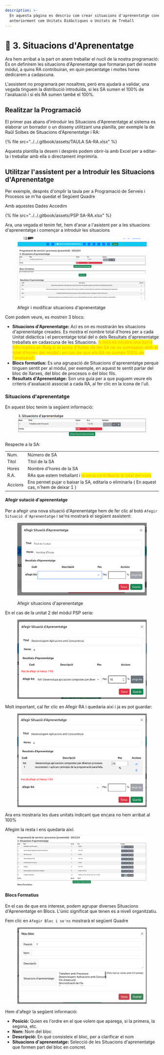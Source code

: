 ```yaml
---
description: >-
  En aquesta pàgina es descriu com crear situacions d'aprenentatge conegudes
  anteriorment com Unitats Didàctiques o Unitats de Treball
---
```


# 🧾 3. Situacions d'Aprenentatge

Ara hem arribat a la part on anem treballar el nucli de la nostra programació: És on definirem les situacions d'Aprenentatge que formaran part del nostre mòdul, a quins RA contribuiran, en quin percentatge i moltes hores dedicarem a cadascuna.&#x20;

L'assistent no programarà per nosaltres, però ens ajudarà a validar, una vegada tinguem la distribució introduïda, si les SA sumen el 100% de l'avaluació i si els RA sumen també el 100%.

## Realitzar la Programació

El primer pas abans d'introduir les Situacions d'Aprenentatge al sistema es elaborar un borrador o un disseny utilitzant una planilla, per exemple la de Raül Solbes de Situacions d'Aprenentatge i RA:

{% file src="../../.gitbook/assets/TAULA SA-RA.xlsx" %}

Aquesta plantilla la desem i després podem obrir-la amb Excel per a editar-la i treballar amb ella o directament imprimirla.

## Utilitzar l'assistent per a Introduir les Situacions d'Aprenentatge

Per exemple, després d'omplir la taula per a Programació de Serveis i Procesos se m'ha quedat el Següent Quadre&#x20;

Amb aquestes Dades Accedim&#x20;

{% file src="../../.gitbook/assets/PSP SA-RA.xlsx" %}

Ara, una vegada el tenim fet, hem d'anar a l'asistent per a les situacions d'aprenentatge i començar a introduir les situacions

<figure><img src="../../.gitbook/assets/image (25).png" alt=""><figcaption><p>Afegir i modificar situacions d'aprenentatge</p></figcaption></figure>

Com podem veure, es mostren 3 blocs:

* **Situacions d'Aprenentatge:** Ací es on es mostrarán les situacions d'aprenentatge creades. Es mostra el nombre total d'hores per a cada Unitat didàctica i el percentatge total del o dels Resultats d'aprenentatge treballats en cadascuna de les Situacions. <mark style="color:orange;">A més es mostra una barra informativa en Roig si el suma d'hores de les SA no es correspon amb el total d'hores del mòdul i en cas de que els RA no sumen 100% de l'avaluació.</mark>&#x20;
* **Blocs formatius:** Es una agrupació de Situacions d'aprenentatge perquè tinguen sentit per al mòdul, per exemple, en aquest te sentit parlar del bloc de Xarxes, del bloc de procesos o del bloc fils.
* **Resultats d'Aprenentatge:** Son una guía per a que puguem veure els criteris d'avaluació associat a cada RA, al fer clic en la icona de l'ull.

### Situacions d'aprenentatge&#x20;

En aquest bloc tenim la següent informació:&#x20;

<figure><img src="../../.gitbook/assets/image (27).png" alt=""><figcaption></figcaption></figure>

Respecte a la SA:

|         |                                                                                                     |
| ------- | --------------------------------------------------------------------------------------------------- |
| Num.    | Número de SA                                                                                        |
| Títol   | Títol de la SA                                                                                      |
| Hores   | Nombre d'hores de la SA                                                                             |
| R.A.    | RAs que estem treballant i <mark style="color:orange;">la seua contribució al total del curs</mark> |
| Accions | Ens permet pujar o baixar la SA, editarla o eliminarla ( En aquest cas, n'hem de deixar 1 )         |

#### Afegir sutació d'aprenentatge

Per a afegir una nova situació d'Aprenentatge hem de fer clic al botó `Afegir Situació d'Aprenentatge`  i se'ns mostrarà el següent assistent:

<figure><img src="../../.gitbook/assets/image (28).png" alt=""><figcaption><p>Afegir situacions d'aprenentatge</p></figcaption></figure>

En el cas de la unitat 2 del mòdul PSP seria:&#x20;

<figure><img src="../../.gitbook/assets/image (29).png" alt=""><figcaption></figcaption></figure>

Molt important, cal fer clic en Afegir RA i quedaria així i ja es pot guardar:

<figure><img src="../../.gitbook/assets/image (30).png" alt=""><figcaption></figcaption></figure>

Ara ens mostraria les dues unitats indicant que encara no hem arribat al 100%

Afegim la resta i ens quedaria així:

<figure><img src="../../.gitbook/assets/image (32).png" alt=""><figcaption></figcaption></figure>

#### Blocs Formatius

En el cas de que ens interese, podem agrupar diverses Situacions d'Aprenentatge en Blocs. L'únic significat que tenen es a nivell organitzatiu.

Fem clic en `Afegir Bloc i se'ns` mostrarà el següent Quadre

<figure><img src="../../.gitbook/assets/image (34).png" alt=""><figcaption></figcaption></figure>

Hem d'afegir la següent informació:

* **Posició:** Quien es l'ordre en el que volem que aparega, si la primera, la segona, etc.
* **Nom:** Nom del bloc
* **Descripció:** En qué consisteix el bloc, per a clarificar el nom
* **Situacions d'aprenentatge:** Selecció de les Situacions d'aprenentatge que formen part del bloc en concret.




